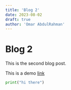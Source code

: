 ```yaml
---
title: 'Blog 2'
date: 2023-08-02
draft: true
author: 'Omar AbdulRahman'
---
```


# Blog 2

This is the second blog post.

This is a demo [link](https://www.google.com)

```python
print("hi there")
```

